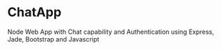 # ChatApp
Node Web App with Chat capability and Authentication using Express, Jade, Bootstrap and Javascript
